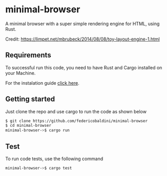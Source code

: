 # minimal-browser

A minimal browser with a super simple rendering engine for HTML, using Rust.

Credit: https://limpet.net/mbrubeck/2014/08/08/toy-layout-engine-1.html

## Requirements

To successful run this code, you need to have Rust and Cargo installed on your Machine.

For the instalation guide [click here](https://www.rust-lang.org/learn/get-started).

## Getting started 

Just clone the repo and use cargo to run the code as shown below 

```bash
$ git clone https://github.com/federicobaldini/minimal-browser
$ cd minimal-browser
minimal-browser->$ cargo run 
```

## Test

To run code tests, use the following command

```bash
minimal-browser->$ cargo test 
```
